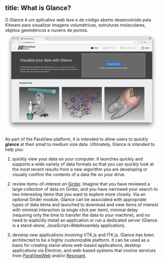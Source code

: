 title: What is Glance?
----

O Glance é um aplicativo web leve e de código aberto desenvolvido pela Kitware para visualizar imagens volumétricas, estruturas moleculares, objetos geométricos e nuvens de pontos.
![Welcome](../gallery/01-glance-welcome.jpg)

As part of the ParaView platform, it is intended to allow users to quickly __glance__ at their small to medium size data.  Ultimately, Glance is intended to help you:

1. quickly view your data on your computer.  It launches quickly and supports a wide variety of data formats so that you can quickly look at the most recent results from a new algorithm you are developing or visually confirm the contents of a data file on your drive.

2. review items-of-interest on [Girder]. Imagine that you have reviewed a large collection of data on Girder, and you have narrowed your search to two interesting items that you want to explore more closely.  Via an optional Girder module, Glance can be associated with appropriate types of data items and launched to download and view items of interest with minimal interaction (a single click per item), minimal delay (requiring only the time to transfer the data to your machine), and no need to explicitly install an application or run a dedicated server (Glance is a stand-alone, JavaScript+WebAssembly application).

3. develop new applications involving VTK.js and ITK.js. Glance has been architected to be a highly customizable platform.  It can be used as a basis for creating stand-alone web-based applications, desktop applications via Electron, and web-based systems that involve services from [ParaViewWeb] and/or [Resonant].


[Girder]: http://resonant.kitware.com
[ParaViewWeb]: https://www.paraview.org/web
[Resonant]: http://resonant.kitware.com/
